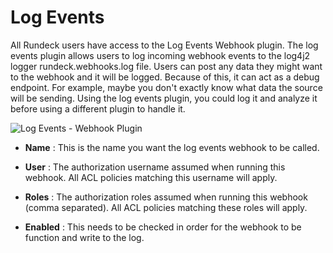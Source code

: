 # Log Events

All Rundeck users have access to the Log Events Webhook plugin. The log events plugin allows users to log incoming webhook events to the log4j2 logger rundeck.webhooks.log file. Users can post any data they might want to the webhook and it will be logged. Because of this, it can act as a debug endpoint. For example, maybe you don't exactly know what data the source will be sending. Using the log events plugin, you could log it and analyze it before using a different plugin to handle it. 

![Log Events - Webhook Plugin](~@assets/img/log-events.png)

- **Name**
: This is the name you want the log events webhook to be called. 

- **User**
: The authorization username assumed when running this webhook. All ACL policies matching this username will apply.

- **Roles**
: The authorization roles assumed when running this webhook (comma separated). All ACL policies matching these roles will apply.

- **Enabled**
: This needs to be checked in order for the webhook to be function and write to the log.